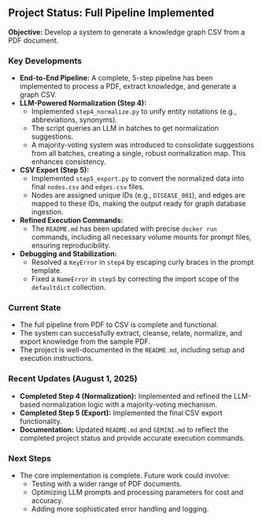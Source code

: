 ## Project Status: Full Pipeline Implemented

**Objective:** Develop a system to generate a knowledge graph CSV from a PDF document.

### Key Developments

*   **End-to-End Pipeline:** A complete, 5-step pipeline has been implemented to process a PDF, extract knowledge, and generate a graph CSV.
*   **LLM-Powered Normalization (Step 4):**
    *   Implemented `step4_normalize.py` to unify entity notations (e.g., abbreviations, synonyms).
    *   The script queries an LLM in batches to get normalization suggestions.
    *   A majority-voting system was introduced to consolidate suggestions from all batches, creating a single, robust normalization map. This enhances consistency.
*   **CSV Export (Step 5):**
    *   Implemented `step5_export.py` to convert the normalized data into final `nodes.csv` and `edges.csv` files.
    *   Nodes are assigned unique IDs (e.g., `DISEASE_001`), and edges are mapped to these IDs, making the output ready for graph database ingestion.
*   **Refined Execution Commands:**
    *   The `README.md` has been updated with precise `docker run` commands, including all necessary volume mounts for prompt files, ensuring reproducibility.
*   **Debugging and Stabilization:**
    *   Resolved a `KeyError` in `step4` by escaping curly braces in the prompt template.
    *   Fixed a `NameError` in `step5` by correcting the import scope of the `defaultdict` collection.

### Current State

*   The full pipeline from PDF to CSV is complete and functional.
*   The system can successfully extract, cleanse, relate, normalize, and export knowledge from the sample PDF.
*   The project is well-documented in the `README.md`, including setup and execution instructions.

### Recent Updates (August 1, 2025)

*   **Completed Step 4 (Normalization):** Implemented and refined the LLM-based normalization logic with a majority-voting mechanism.
*   **Completed Step 5 (Export):** Implemented the final CSV export functionality.
*   **Documentation:** Updated `README.md` and `GEMINI.md` to reflect the completed project status and provide accurate execution commands.

### Next Steps

*   The core implementation is complete. Future work could involve:
    *   Testing with a wider range of PDF documents.
    *   Optimizing LLM prompts and processing parameters for cost and accuracy.
    *   Adding more sophisticated error handling and logging.